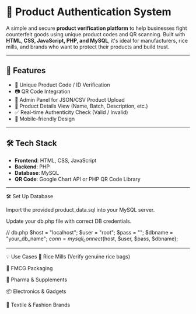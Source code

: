 # 🔐 Product Authentication System

A simple and secure **product verification platform** to help businesses fight counterfeit goods using unique product codes and QR scanning. Built with **HTML, CSS, JavaScript, PHP, and MySQL**, it's ideal for manufacturers, rice mills, and brands who want to protect their products and build trust.

---

## 🚀 Features

- 🔎 Unique Product Code / ID Verification  
- 📷 QR Code Integration  
- 📁 Admin Panel for JSON/CSV Product Upload  
- 🧾 Product Details View (Name, Batch, Description, etc.)  
- ✅ Real-time Authenticity Check (Valid / Invalid)  
- 📱 Mobile-friendly Design  

---

## 🛠️ Tech Stack

- **Frontend**: HTML, CSS, JavaScript  
- **Backend**: PHP  
- **Database**: MySQL  
- **QR Code**: Google Chart API or PHP QR Code Library  

---

🛠️ Set Up Database

Import the provided product_data.sql into your MySQL server.

Update your db.php file with correct DB credentials.

// db.php
$host = "localhost";
$user = "root";
$pass = "";
$dbname = "your_db_name";
$conn = mysqli_connect($host, $user, $pass, $dbname);

---

💡 Use Cases
🌾 Rice Mills (Verify genuine rice bags)

🧴 FMCG Packaging

💊 Pharma & Supplements

📦 Electronics & Gadgets

👕 Textile & Fashion Brands
